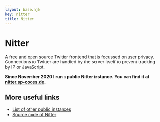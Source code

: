 ```yaml
---
layout: base.njk
key: nitter
title: Nitter
---
```

# <i class="i-twitter"></i> Nitter

A free and open source Twitter frontend that is focussed on user privacy. Connections to Twitter are handled by the server itself to prevent tracking by IP or JavaScript.

__Since November 2020 I run a public Nitter instance. You can find it at [nitter.sp-codes.de](https://nitter.sp-codes.de/).__

## More useful links

* [List of other public instances](https://github.com/zedeus/nitter/wiki/Instances)
* [Source code of Nitter](https://github.com/zedeus/nitter)
